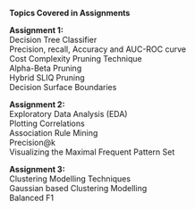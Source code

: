**Topics Covered in Assignments**

**Assignment 1:**\
Decision Tree Classifier\
Precision, recall, Accuracy and AUC-ROC curve\
Cost Complexity Pruning Technique\
Alpha-Beta Pruning\
Hybrid SLIQ Pruning\
Decision Surface Boundaries

**Assignment 2:**\
Exploratory Data Analysis (EDA)\
Plotting Correlations\
Association Rule Mining\
Precision@k\
Visualizing the Maximal Frequent Pattern Set

**Assignment 3:**\
Clustering Modelling Techniques\
Gaussian based Clustering Modelling\
Balanced F1
